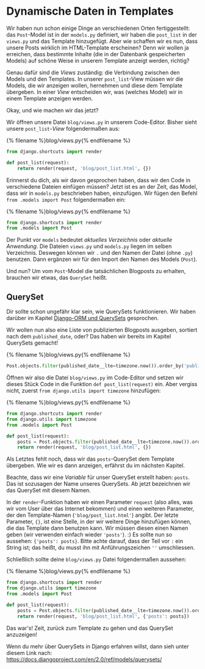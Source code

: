 # Dynamische Daten in Templates

Wir haben nun schon einige Dinge an verschiedenen Orten fertiggestellt: das `Post`-Model ist in der `models.py` definiert, wir haben die `post_list` in der `views.py` und das Template hinzugefügt. Aber wie schaffen wir es nun, dass unsere Posts wirklich im HTML-Template erscheinen? Denn wir wollen ja erreichen, dass bestimmte Inhalte (die in der Datenbank gespeicherten Models) auf schöne Weise in unserem Template anzeigt werden, richtig?

Genau dafür sind die *Views* zuständig: die Verbindung zwischen den Models und den Templates. In unserer `post_list`-View müssen wir die Models, die wir anzeigen wollen, hernehmen und diese dem Template übergeben. In einer *View* entscheiden wir, was (welches Model) wir in einem Template anzeigen werden.

Okay, und wie machen wir das jetzt?

Wir öffnen unsere Datei `blog/views.py` in unserem Code-Editor. Bisher sieht unsere `post_list`-*View* folgendermaßen aus:

{% filename %}blog/views.py{% endfilename %}

```python
from django.shortcuts import render

def post_list(request):
    return render(request, 'blog/post_list.html', {})
```

Erinnerst du dich, als wir davon gesprochen haben, dass wir den Code in verschiedene Dateien einfügen müssen? Jetzt ist es an der Zeit, das Model, dass wir in `models.py` beschrieben haben, einzufügen. Wir fügen den Befehl `from .models import Post` folgendermaßen ein:

{% filename %}blog/views.py{% endfilename %}

```python
from django.shortcuts import render
from .models import Post
```

Der Punkt vor `models` bedeutet *aktuelles Verzeichnis* oder *aktuelle Anwendung*. Die Dateien `views.py` und `models.py` liegen im selben Verzeichnis. Deswegen können wir `.` und den Namen der Datei (ohne `.py`) benutzen. Dann ergänzen wir für den Import den Namen des Models (`Post`).

Und nun? Um vom `Post`-Model die tatsächlichen Blogposts zu erhalten, brauchen wir etwas, das `QuerySet` heißt.

## QuerySet

Dir sollte schon ungefähr klar sein, wie QuerySets funktionieren. Wir haben darüber im Kapitel [Django-ORM und QuerySets](../django_orm/README.md) gesprochen.

Wir wollen nun also eine Liste von publizierten Blogposts ausgeben, sortiert nach dem `published_date`, oder? Das haben wir bereits im Kapitel QuerySets gemacht!

{% filename %}blog/views.py{% endfilename %}

```python
Post.objects.filter(published_date__lte=timezone.now()).order_by('published_date')
```

Öffnen wir also die Datei `blog/views.py` im Code-Editor und setzen wir dieses Stück Code in die Funktion `def post_list(request)` ein. Aber vergiss nicht, zuerst `from django.utils import timezone` hinzufügen:

{% filename %}blog/views.py{% endfilename %}

```python
from django.shortcuts import render
from django.utils import timezone
from .models import Post

def post_list(request):
    posts = Post.objects.filter(published_date__lte=timezone.now()).order_by('published_date')
    return render(request, 'blog/post_list.html', {})
```

Als Letztes fehlt noch, dass wir das `posts`-QuerySet dem Template übergeben. Wie wir es dann anzeigen, erfährst du im nächsten Kapitel.

Beachte, dass wir eine *Variable* für unser QuerySet erstellt haben: `posts`. Das ist sozusagen der Name unseres QuerySets. Ab jetzt bezeichnen wir das QuerySet mit diesem Namen.

In der `render`-Funktion haben wir einen Parameter `request` (also alles, was wir vom User über das Internet bekommen) und einen weiteren Parameter, der den Template-Namen (`'blog/post_list.html'`) angibt. Der letzte Parameter, `{}`, ist eine Stelle, in der wir weitere Dinge hinzufügen können, die das Template dann benutzen kann. Wir müssen diesen einen Namen geben (wir verwenden einfach wieder `'posts'`). :) Es sollte nun so aussehen: `{'posts': posts}`. Bitte achte darauf, dass der Teil vor `:` ein String ist; das heißt, du musst ihn mit Anführungszeichen `''` umschliessen.

Schließlich sollte deine `blog/views.py` Datei folgendermaßen aussehen:

{% filename %}blog/views.py{% endfilename %}

```python
from django.shortcuts import render
from django.utils import timezone
from .models import Post

def post_list(request):
    posts = Post.objects.filter(published_date__lte=timezone.now()).order_by('published_date')
    return render(request, 'blog/post_list.html', {'posts': posts})
```

Das war's! Zeit, zurück zum Template zu gehen und das QuerySet anzuzeigen!

Wenn du mehr über QuerySets in Django erfahren willst, dann sieh unter diesem Link nach: https://docs.djangoproject.com/en/2.0/ref/models/querysets/